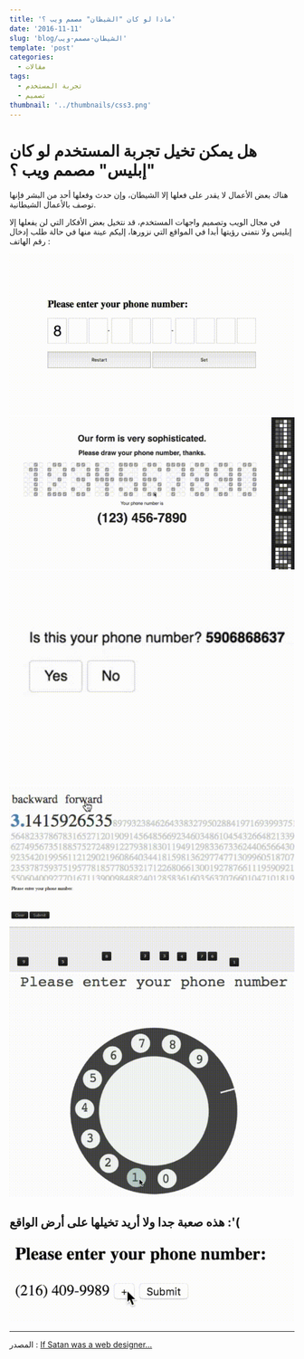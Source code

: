 ```yaml
---
title: 'ماذا لو كان "الشيطان" مصمم ويب ؟'
date: '2016-11-11'
slug: 'blog/الشيطان-مصمم-ويب'
template: 'post'
categories:
  - مقالات
tags:
  - تجربة المستخدم
  - تصميم
thumbnail: '../thumbnails/css3.png'
---
```


# هل يمكن تخيل تجربة المستخدم لو كان "إبليس" مصمم ويب ؟

هناك بعض الأعمال لا يقدر على فعلها إلا الشيطان، وإن حدث وفعلها أحد من البشر فإنها توصف بالأعمال الشيطانية.

في مجال الويب وتصميم واجهات المستخدم، قد نتخيل بعض الأفكار التي لن يفعلها إلا إبليس ولا نتمنى رؤيتها أبدا في المواقع التي نزورها، إليكم عينة منها في حالة طلب إدخال رقم الهاتف :

[![ماذا لو كان "الشيطان" مصمم ويب ؟](../images/enter-phone-number-1.gif)](../images/enter-phone-number-1.gif)
[![ماذا لو كان "الشيطان" مصمم ويب ؟](../images/enter-phone-number-2.gif)](../images/enter-phone-number-2.gif)
[![ماذا لو كان "الشيطان" مصمم ويب ؟](../images/enter-phone-number-3.gif)](../images/enter-phone-number-3.gif)
[![ماذا لو كان "الشيطان" مصمم ويب ؟](../images/enter-phone-number-4.gif)](../images/enter-phone-number-4.gif)
[![ماذا لو كان "الشيطان" مصمم ويب ؟](../images/enter-phone-number-5.gif)](../images/enter-phone-number-5.gif)
[![ماذا لو كان "الشيطان" مصمم ويب ؟](../images/enter-phone-number-6.gif)](../images/enter-phone-number-6.gif)

## هذه صعبة جدا ولا أريد تخيلها على أرض الواقع :'(

[![ماذا لو كان "الشيطان" مصمم ويب ؟](../images/enter-phone-number-7.gif)](../images/enter-phone-number-7.gif)

---

المصدر : [If Satan was a web designer…](https://uxdesign.cc/if-satan-was-a-web-designer-dc5cdf06dff9)
